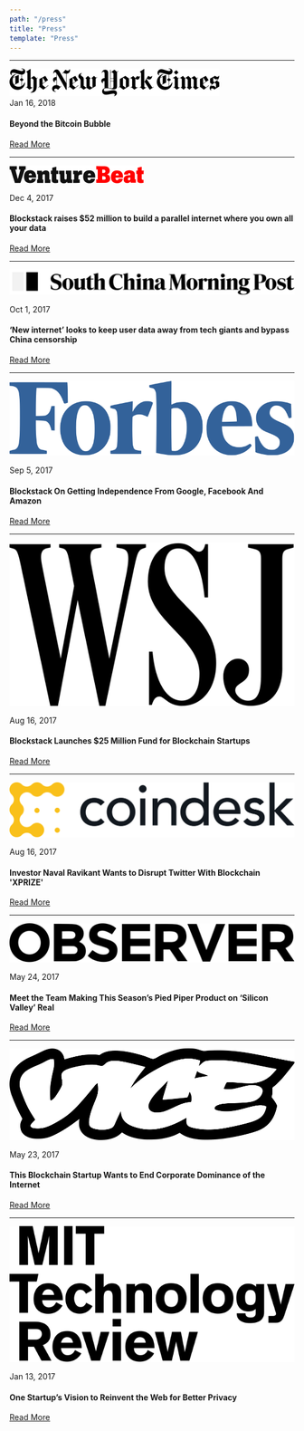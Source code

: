 ```yaml
---
path: "/press"
title: "Press"
template: "Press"
---
```



------------------------------------------------------------
<div class="img-wrap">
	<img src="images/press/nyt.svg" alt="">
</div>
Jan 16, 2018

#### Beyond the Bitcoin Bubble

<a href="https://www.nytimes.com/2018/01/16/magazine/beyond-the-bitcoin-bubble.html" target="_blank" class="button secondary">Read More</a>

------------------------------------------------------------

<div class="img-wrap">
	<img src="images/press/venturebeat-logo.svg" alt="">
</div>

Dec 4, 2017

#### Blockstack raises $52 million to build a parallel internet where you own all your data

<a href="https://venturebeat.com/2017/12/04/blockstack-raises-52-million-to-build-a-parallel-internet-where-you-own-all-your-data/" target="_blank" class="button secondary">Read More</a>

------------------------------------------------------------

<div class="img-wrap">
	<img src="images/press/scmp-logo.svg" alt="">
</div>

Oct 1, 2017

#### ‘New internet’ looks to keep user data away from tech giants and bypass China censorship

<a href="http://www.scmp.com/news/hong-kong/economy/article/2113521/new-internet-looks-keep-user-data-away-tech-giants-and-bypass" target="_blank" class="button secondary">Read More</a>

------------------------------------------------------------

<div class="img-wrap">
	<img src="images/press/forbes-logo.svg" alt="">
</div>

Sep 5, 2017

#### Blockstack On Getting Independence From Google, Facebook And Amazon

<a href="https://www.forbes.com/sites/laurashin/2017/09/05/blockstack-on-how-to-take-control-from-google-facebook-and-amazon/" target="_blank" class="button secondary">Read More</a>

------------------------------------------------------------

<div class="img-wrap">
	<img src="images/press/wsj-logo-BW.svg" alt="">
</div>

Aug 16, 2017

#### Blockstack Launches $25 Million Fund for Blockchain Startups

<a href="https://www.wsj.com/articles/blockstack-launches-25-million-fund-for-blockchain-startups-1502883001" target="_blank" class="button secondary">Read More</a>

------------------------------------------------------------

<div class="img-wrap">
	<img src="images/press/coindesk-logo.svg" alt="">
</div>

Aug 16, 2017

#### Investor Naval Ravikant Wants to Disrupt Twitter With Blockchain 'XPRIZE'

<a href="https://www.coindesk.com/investor-naval-ravikant-wants-disrupt-twitter-blockchain-xprize/" target="_blank" class="button secondary">Read More</a>

------------------------------------------------------------

<div class="img-wrap">
	<img src="images/press/observer-logo-BW.svg" alt="">
</div>

May 24, 2017

#### Meet the Team Making This Season’s Pied Piper Product on ‘Silicon Valley’ Real

<a href="http://observer.com/2017/05/hbo-silicon-valley-blockstack-consensus-2017/" target="_blank" class="button secondary">Read More</a>

------------------------------------------------------------

<div class="img-wrap">
	<img src="images/press/vice-logo-bw.svg" alt="">
</div>

May 23, 2017

#### This Blockchain Startup Wants to End Corporate Dominance of the Internet

<a href="https://motherboard.vice.com/en_us/article/this-blockchain-startup-wants-to-end-corporate-dominance-of-the-internet" target="_blank" class="button secondary">Read More</a>

------------------------------------------------------------

<div class="img-wrap">
	<img src="images/press/mit-logo-BW.svg" alt="">
</div>

Jan 13, 2017

#### One Startup’s Vision to Reinvent the Web for Better Privacy

<a href="https://www.technologyreview.com/s/603352/one-startups-vision-to-reinvent-the-web-for-better-privacy/" target="_blank" class="button secondary">Read More</a>
